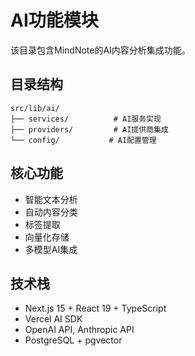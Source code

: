 # AI功能模块

该目录包含MindNote的AI内容分析集成功能。

## 目录结构

```
src/lib/ai/
├── services/          # AI服务实现
├── providers/         # AI提供商集成
└── config/           # AI配置管理
```

## 核心功能

- 智能文本分析
- 自动内容分类
- 标签提取
- 向量化存储
- 多模型AI集成

## 技术栈

- Next.js 15 + React 19 + TypeScript
- Vercel AI SDK
- OpenAI API, Anthropic API
- PostgreSQL + pgvector